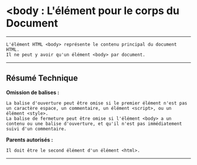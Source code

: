 # **<body : L'élément pour le corps du Document**

---



    L'élément HTML <body> représente le contenu principal du document HTML. 
    Il ne peut y avoir qu'un élément <body> par document.

---



## **Résumé Technique**

**Omission de balises :** 

    La balise d'ouverture peut être omise si le premier élément n'est pas un caractère espace, un commentaire, un élément <script>, ou un élément <style>.
    La balise de fermeture peut être omise si l'élément <body> a un contenu ou une balise d'ouverture, et qu'il n'est pas immédiatement suivi d'un commentaire.


**Parents autorisés :**

	Il doit être le second élément d'un élément <html>.


---